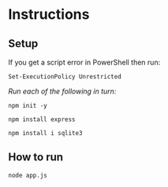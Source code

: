# Instructions


## Setup

If you get a script error in PowerShell then run:

`Set-ExecutionPolicy Unrestricted`

*Run each of the following in turn:*

`npm init -y`

`npm install express`

`npm install i sqlite3`

## How to run
`node app.js`